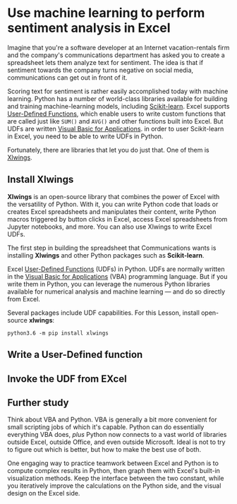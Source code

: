 # Use machine learning to perform sentiment analysis in Excel

Imagine that you're a software developer at an Internet vacation-rentals firm and the company's communications department has asked you to create a spreadsheet lets them analyze text for sentiment. The idea is that if sentiment towards the company turns negative on social media, communications can get out in front of it.

Scoring text for sentiment is rather easily accomplished today with machine learning. Python has a number of world-class libraries available for building and training machine-learning models, including [Scikit-learn](https://scikit-learn.org/stable/index.html). Excel supports [User-Defined Functions](https://support.office.com/en-ie/article/create-custom-functions-in-excel-2f06c10b-3622-40d6-a1b2-b6748ae8231f), which enable users to write custom functions that are called just like `SUM()` and `AVG()` and other functions built into Excel. But UDFs are written [Visual Basic for Applications](https://en.wikipedia.org/wiki/Visual_Basic_for_Applications). in order to user Scikit-learn in Excel, you need to be able to write UDFs in Python.

Fortunately, there are libraries that let you do just that. One of them is [Xlwings](https://www.xlwings.org/).

## Install Xlwings

**Xlwings** is an open-source library that combines the power of Excel with the versatility of Python. With it, you can write Python code that loads or creates Excel spreadsheets and manipulates their content, write Python macros triggered by button clicks in Excel, access Excel spreadsheets from Jupyter notebooks, and more. You can also use Xlwings to write Excel UDFs.

The first step in building the spreadsheet that Communications wants is installing **Xlwings** and other Python packages such as **Scikit-learn**.




Excel [User-Defined Functions](https://support.office.com/en-ie/article/create-custom-functions-in-excel-2f06c10b-3622-40d6-a1b2-b6748ae8231f) (UDFs) in Python. UDFs are normally written in the [Visual Basic for Applications](https://en.wikipedia.org/wiki/Visual_Basic_for_Applications) (VBA) programming language. But if you write them in Python, you can leverage the numerous Python libraries available for numerical analysis and machine learning — and do so directly from Excel.










Several packages include UDF capabilities.  For this Lesson, install open-source **xlwings**:

    python3.6 -m pip install xlwings


## Write a User-Defined function





## Invoke the UDF from EXcel





## Further study

Think about VBA and Python.  VBA is generally a bit more convenient for small scripting jobs of which it's capable.  Python can do essentially everything VBA does, _plus_ Python now connects to a vast world of libraries outside Excel, outside Office, and even outside Microsoft.  Ideal is not to try to figure out which is better, but how to make the best use of both.

One engaging way to practice teamwork between Excel and Python is to compute complex results in Python, then graph them with Excel's built-in visualization methods.  Keep the interface between the two constant, while you iteratively improve the calculations on the Python side, and the visual design on the Excel side.